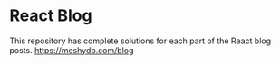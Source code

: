 # React Blog

This repository has complete solutions for each part of the React blog posts. https://meshydb.com/blog
